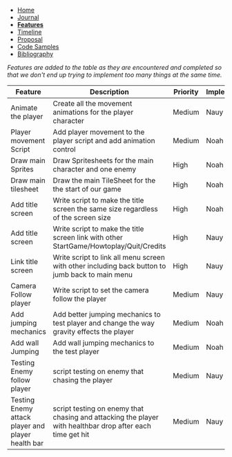 - [Home](/README.md)
- [Journal](/journal.md)
- [**Features**](/features.md)
- [Timeline](/timeline.md)
- [Proposal](/proposal.md)
- [Code Samples](/codesamples.md)
- [Bibliography](/bibliography.md)


*Features are added to the table as they are encountered and completed so that we don't end up trying to implement too many things at the same time.*


| Feature                | Description                                                            | Priority | Implementer | Completed |
|------------------------|------------------------------------------------------------------------|----------|-------------|-----------|
| Animate the player     | Create all the movement animations for the player character            | Medium   | Nauy        | Yes
| Player movement Script | Add player movement to the player script and add animation control     | Medium   | Noah        | Yes
| Draw main Sprites      | Draw Spritesheets for the main character and one enemy                 | High     | Noah        | Yes
| Draw main tilesheet    | Draw the main TileSheet for the the start of our game                  | High     | Noah        | Yes
| Add title screen       | Write script to make the title screen the same size regardless of the screen size | High   | Noah | Yes
| Add title screen       | Write script to make the title screen link with other StartGame/Howtoplay/Quit/Credits | High   | Nauy | Yes
| Link title screen      | Write script to link all menu screen with other including back button to jumb back to main menu | High   | Nauy | Yes
| Camera Follow player   | Write script to set the camera follow the player                       | Medium   | Nauy        |  Yes
| Add jumping mechanics  | Add better jumping mechanics to test player and change the way gravity effects the player | Medium | Noah | Yes
| Add wall Jumping       | Add wall jumping mechanics to the test player                          | Medium   | Noah        | Yes
| Testing Enemy follow player | script testing on enemy that chasing the player                   | Medium   | Nauy        | 
| Testing Enemy attack player and player health bar | script testing on enemy that chasing and attacking the player with healthbar drop after each time get hit | Medium   | Nauy |

